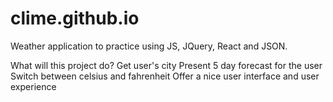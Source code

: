# clime.github.io
Weather application to practice using JS, JQuery, React and JSON.

What will this project do?
  Get user's city
  Present 5 day forecast for the user
  Switch between celsius and fahrenheit
  Offer a nice user interface and user experience
  
